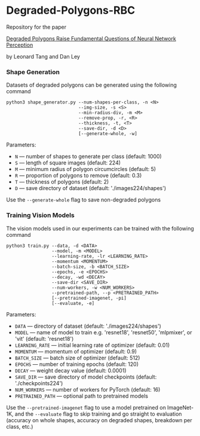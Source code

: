 # Degraded-Polygons-RBC

Repository for the paper

[Degraded Polygons Raise Fundamental Questions of Neural Network Perception](https://arxiv.org/abs/2306.04955)

by Leonard Tang and Dan Ley

### Shape Generation

Datasets of degraded polygons can be generated using the following command

```
python3 shape_generator.py --num-shapes-per-class, -n <N>
                           --img-size, -s <S>
                           --min-radius-div, -m <M>
                           --remove-prop, -r, <R>
                           --thickness, -t, <T>
                           --save-dir, -d <D>
                           [--generate-whole, -w]
```

Parameters:
- ```N``` &mdash; number of shapes to generate per class (default: 1000)
- ```S``` &mdash; length of square images (default: 224)
- ```M``` &mdash; minimum radius of polygon circumcircles (default: 5)
- ```R``` &mdash; proportion of polygons to remove (default: 0.3)
- ```T``` &mdash; thickness of polygons (default: 2)
- ```D``` &mdash; save directory of dataset (default: './images224/shapes')

Use the ```--generate-whole``` flag to save non-degraded polygons

### Training Vision Models

The vision models used in our experiments can be trained with the following command

```
python3 train.py --data, -d <DATA>
                 --model, -m <MODEL>
                 --learning-rate, -lr <LEARNING_RATE>
                 --momentum <MOMENTUM>
                 --batch-size, -b <BATCH_SIZE>
                 --epochs, -e <EPOCHS>
                 --decay, -wd <DECAY>
                 --save-dir <SAVE_DIR>
                 --num-workers, -w <NUM_WORKERS>
                 --pretrained-path, --p <PRETRAINED_PATH>
                 [--pretrained-imagenet, -pi]
                 [--evaluate, -e]
```

Parameters:
- ```DATA``` &mdash; directory of dataset (default: './images224/shapes')
- ```MODEL``` &mdash; name of model to train e.g. 'resnet18', 'resnet50', 'mlpmixer', or 'vit' (default: 'resnet18')
- ```LEARNING_RATE``` &mdash; initial learning rate of optimizer (default: 0.01)
- ```MOMENTUM``` &mdash; momentum of optimizer (default: 0.9)
- ```BATCH_SIZE``` &mdash; batch size of optimizer (default: 512)
- ```EPOCHS``` &mdash; number of training epochs (default: 120)
- ```DECAY``` &mdash; weight decay value (default: 0.0001)
- ```SAVE_DIR``` &mdash; save directory of model checkpoints (default: './checkpoints224')
- ```NUM_WORKERS``` &mdash; number of workers for PyTorch (default: 16)
- ```PRETRAINED_PATH``` &mdash; optional path to pretrained models

Use the ```--pretrained-imagenet``` flag to use a model pretrained on ImageNet-1K, and the ```--evaluate``` flag to skip training and go straight to evaluation (accuracy on whole shapes, accuracy on degraded shapes, breakdown per class, etc.)

